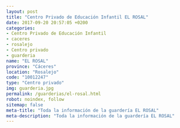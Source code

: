 ```yaml
---
layout: post
title: "Centro Privado de Educación Infantil EL ROSAL"
date: 2017-09-20 20:57:05 +0200
categories:
- Centro Privado de Educación Infantil
- caceres
- rosalejo
- Centro privado
- guarderia
name: "EL ROSAL"
province: "Cáceres"
location: "Rosalejo"
code: "10012247"
type: "Centro privado"
img: guarderia.jpg
permalink: /guarderias/el-rosal.html
robot: noindex, follow
sitemap: false
meta-title: "Toda la información de la guardería EL ROSAL"
meta-description: "Toda la información de la guardería EL ROSAL"
---
```

